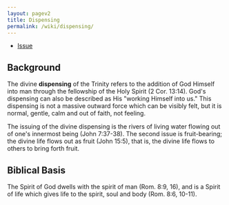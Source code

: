 ```yaml
---
layout: pagev2
title: Dispensing
permalink: /wiki/dispensing/
---
```

- [Issue](#issue)

## Background

The divine **dispensing** of the Trinity refers to the addition of God Himself into man through the fellowship of the Holy Spirit (2 Cor. 13:14). God's dispensing can also be described as His "working Himself into us." This dispensing is not a massive outward force which can be visibly felt, but it is normal, gentle, calm and out of faith, not feeling. 

The issuing of the divine dispensing is the rivers of living water flowing out of one's innermost being (John 7:37-38). The second issue is fruit-bearing; the divine life flows out as fruit (John 15:5), that is, the divine life flows to others to bring forth fruit.

## Biblical Basis

The Spirit of God dwells with the spirit of man (Rom. 8:9, 16), and is a Spirit of life which gives life to the spirit, soul and body (Rom. 8:6, 10-11).